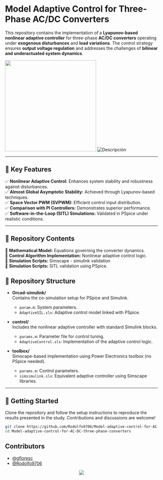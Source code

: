 # Model Adaptive Control for Three-Phase AC/DC Converters  

This repository contains the implementation of a **Lyapunov-based nonlinear adaptive controller** for three-phase **AC/DC converters** operating under **exogenous disturbances** and **load variations**. The control strategy ensures **output voltage regulation** and addresses the challenges of **bilinear and underactuated system dynamics**.  

<img src="https://github.com/user-attachments/assets/07255de5-8e7a-478f-8c10-1338df31746a" width="300"> ![Descripción](https://github.com/Rodolfo9706/ThreePhase-adaptive-control/blob/main/gif.gif)

---

## 🚀 Key Features  
✅ **Nonlinear Adaptive Control:** Enhances system stability and robustness against disturbances.  
✅ **Almost Global Asymptotic Stability:** Achieved through Lyapunov-based techniques.  
✅ **Space Vector PWM (SVPWM):** Efficient control input distribution.  
✅ **Comparison with PI Controllers:** Demonstrates superior performance.  
✅ **Software-in-the-Loop (SITL) Simulations:** Validated in PSpice under realistic conditions.  

---

## 📂 Repository Contents  
📌 **Mathematical Model:** Equations governing the converter dynamics.  
📌 **Control Algorithm Implementation:** Nonlinear adaptive control logic.   
📌 **Simulation Scripts:** Simscape - simulink validation  
📌 **Simulation Scripts:** SITL validation using PSpice.  

## 📁 Repository Structure

- **Orcad-simulink/**  
  Contains the co-simulation setup for PSpice and Simulink.  
  - `param.m`: System parameters.  
  - `AdaptiveSIL.slx`: Adaptive control model linked with PSpice.  

- **control/**  
  Includes the nonlinear adaptive controller with standard Simulink blocks.  
  - `params.m`: Parameter file for control tuning.  
  - `AdaptiveControl.slx`: Implementation of the adaptive control logic.  

- **toolbox/**  
  Simscape-based implementation using Power Electronics toolbox (no PSpice needed).  
  - `params.m`: Control parameters.  
  - `simsimulink.slx`: Equivalent adaptive controller using Simscape libraries.


---


## 🔧 Getting Started  
Clone the repository and follow the setup instructions to reproduce the results presented in the study. Contributions and discussions are welcome!  

```bash
git clone https://github.com/Rodolfo9706/Model-adaptive-control-for-AC-DC-three-phase-converters.git
cd Model-adaptive-control-for-AC-DC-three-phase-converters
 ```
## Contributors  
- [@gfloresc](https://github.com/gfloresc)
- [@Rodolfo9706](https://github.com/Rodolfo9706)

<p align="center">
  <a href="https://github.com/Rodolfo9796/Buck-boost-controllers/graphs/contributors">
    <img src="https://contrib.rocks/image?repo=Rodolfo9706/Buck-boost-controllers" />
  </a>
</p>
